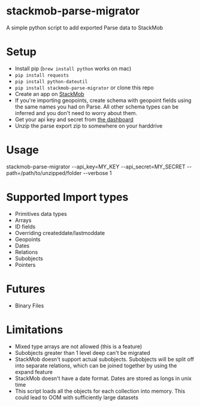stackmob-parse-migrator
============

A simple python script to add exported Parse data to StackMob

# Setup
* Install pip (`brew install python` works on mac)
* `pip install requests`
* `pip install python-dateutil`
* `pip install stackmob-parse-migrator` or clone this repo
* Create an app on [StackMob](https://www.stackmob.com)
* If you're importing geopoints, create schema with geopoint fields using the same names you had on Parse. All other schema types can be inferred and you don't need to worry about them.
* Get your api key and secret from [the dashboard](https://dashboard.stackmob.com/settings)
* Unzip the parse export zip to somewhere on your harddrive

# Usage
stackmob-parse-migrator --api_key=MY_KEY --api_secret=MY_SECRET --path=/path/to/unzipped/folder --verbose 1

# Supported Import types
* Primitives data types
* Arrays
* ID fields
* Overriding createddate/lastmoddate
* Geopoints
* Dates
* Relations
* Subobjects
* Pointers

# Futures
* Binary Files

# Limitations
* Mixed type arrays are not allowed (this is a feature)
* Subobjects greater than 1 level deep can't be migrated
* StackMob doesn't support actual subobjects. Subobjects will be split off into separate relations, which can be joined together by using the expand feature
* StackMob doesn't have a date format. Dates are stored as longs in unix time
* This script loads all the objects for each collection into memory. This could lead to OOM with sufficiently large datasets
